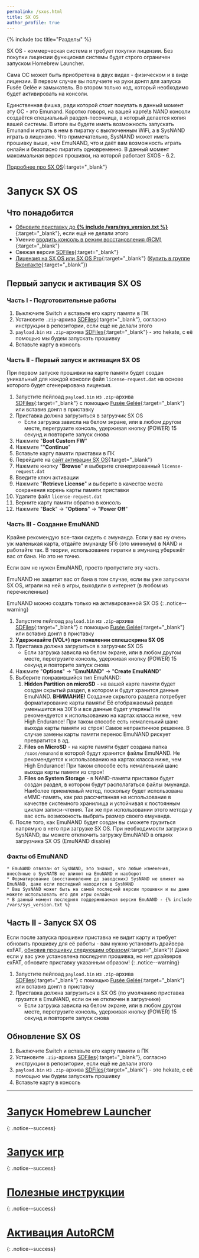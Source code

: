 ```yaml
---
permalink: /sxos.html
title: SX OS
author_profile: true
---
```

{% include toc title="Разделы" %}

SX OS - коммерческая система и требует покупки лицензии. Без покупки лицензии функционал системы будет строго ограничен запуском Homebrew Launcher. 

Сама OC может быть приобретена в двух видах - физическом и в виде лицензии. В первом случае вы получаете на руки донгл для запуска Fusée Gelée и замыкатель. Во втором только код, который необходимо будет активировать на консоли.

Единственная фишка, ради которой стоит покупать в данный момент эту ОС - это Emunand. Коротко говоря, на вашей карте\в NAND консоли создаётся специальный раздел-песочница, в который делается копия вашей системы. В итоге вы будете иметь возможность запускать Emunand и играть в нем в пиратку с выключенным WiFi, а в SysNAND играть в лицензию. Что примечательно, SysNAND может иметь прошивку выше, чем EmuNAND, что и даёт вам возможность играть онлайн и безопасно пиратить одновременно. В данный момент максимальная версия прошивки, на которой работает SXOS - 6.2. 

[Подробнее про SX OS](launch-cfw#sx-os){:target="_blank"}

# Запуск SX OS

## Что понадобится 

* [Обновите приставку до **{% include /vars/sys_version.txt %}**](update-to-latest){:target="_blank"}, если ещё не делали этого
* Умение [вводить консоль в режим восстановления (RCM)](fusee-gelee#%D1%87%D0%B0%D1%81%D1%82%D1%8C-i---%D0%B2%D1%85%D0%BE%D0%B4-%D0%B2-rcm){:target="_blank"}
* Свежая версия [SDFiles](https://github.com/rashevskyv/switch/releases/latest){:target="_blank"}
* [Лицензия на SX OS или SX OS Pro](https://www.olx.ua/obyavlenie/proshivka-nintendo-switch-sx-os-IDBWMzh.html){:target="_blank"} ([Купить в группе Вконтакте](https://vk.com/market-125012133?w=product-125012133_1764882%2Fquery){:target="_blank"})

## Первый запуск и активация SX OS



### Часть I - Подготовительные работы

1. Выключите Switch и вставьте его карту памяти в ПК 
1. Установите `.zip`-архива [SDFiles](https://github.com/rashevskyv/switch/releases/latest){:target="_blank"}, согласно инструкции в репозитории, если ещё не делали этого
1. `payload.bin` из `.zip`-архива [SDFiles](https://github.com/rashevskyv/switch/releases/latest){:target="_blank"} - это hekate, с её помощью мы будем запускать прошивку
1. Вставьте карту в консоль

### Часть II - Первый запуск и активация SX OS

При первом запуске прошивки на карте памяти будет создан уникальный для каждой консоли файл `license-request.dat` на основе которого будет сгенерирована лицензия. 

1. Запустите пейлоад `payload.bin` из `.zip`-архива [SDFiles](https://github.com/rashevskyv/switch/releases/latest){:target="_blank"} с помощью [Fusée Gelée](fusee-gelee){:target="_blank"} или вставив донгл в приставку
1. Приставка должна загрузиться в загрузчик SX OS
	* Если загрузка зависла на белом экране, или в любом другом месте, перегрузите консоль, удерживая кнопку (POWER) 15 секунд и повторите запуск снова
1. Нажмите "**Boot Custom FW**"
1. Нажмите ""**Continue**"
1. Вставьте карту памяти приставки в ПК
1. Перейдите на [сайт активации SX OS](https://sx.xecuter.com/sxos-license.html){:target="_blank"}
1. Нажмите кнопку "**Browse**" и выберите сгенерированный `license-request.dat`
1. Введите ключ активации
1. Нажмите "**Retrieve License**" и выберите в качестве места сохранения корень карты памяти приставки
1. Удалите файл `license-request.dat`
1. Верните карту памяти обратно в консоль
1. Нажмите "**Back**" -> "**Options**" -> "**Power Off**"

### Часть III - Создание EmuNAND 

Крайне рекомендую все-таки сидеть с эмунанда. Если у вас ну очень уж маленькая карта, отдайте эмунанду 5Гб (это минимум) в NAND и работайте так. В теории, использование пиратки в эмунанд убережёт вас от бана. Но это не точно.

Если вам не нужен EmuNAND, просто пропустите эту часть.

EmuNAND не защитит вас от бана в том случае, если вы уже запускали SX OS, играли на ней в игры, выходили в интернет (в любом из перечисленных)

EmuNAND можно создать только на активированной SX OS 
{: .notice--warning}

1. Запустите пейлоад `payload.bin` из `.zip`-архива [SDFiles](https://github.com/rashevskyv/switch/releases/latest){:target="_blank"} с помощью [Fusée Gelée](fusee-gelee){:target="_blank"} или вставив донгл в приставку
1. **Удерживайте (VOL+) при появлении сплешскрина SX OS**
1. Приставка должна загрузиться в загрузчик SX OS
	* Если загрузка зависла на белом экране, или в любом другом месте, перегрузите консоль, удерживая кнопку (POWER) 15 секунд и повторите запуск снова
1. Нажмите "**Options**" -> "**EmuNAND**" -> "**Create EmuNAND**"
1. Выберите понравившийся тип EmuNAND: 
	1. **Hidden Partition on microSD** - на вашей карте памяти будет создан скрытый раздел, в котором и будут хранится данные EmuNAND. **ВНИМАНИЕ!** Создание скрытого раздела потребует форматирование карты памяти! Её отображаемый раздел уменьшится на 30Гб и все данные будет утеряны! Не рекомендуется к использованию на картах класса ниже, чем High Endurance! При таком способе есть немаленький шанс выхода карты памяти из строя! Самое непрактичное решение. В случае замены карты памяти перенос EmuNAND рискует превратится в ад.
	1. **Files on MicroSD** - на карте памяти будет создана папка `/sxos/emunand` в которой будут хранится файлы EmuNAND. Не рекомендуется к использованию на картах класса ниже, чем High Endurance! При таком способе есть немаленький шанс выхода карты памяти из строя!
	1. **Files on System Storage** - в NAND-памяти приставки будет создан раздел, в котором будут располагаться файлы эмунанда. Наиболее приемлемый метод, поскольку будет использована eMMC-память, как раз рассчитанная на использование в качестве системного хранилища и устойчивая к постоянным циклам записи-чтения. Так же при использовании этого метода у вас есть возможность выбрать размер своего емунанда. 
1. После того, как EmuNAND будет создан вы сможете грузиться напрямую в него при загрузке SX OS. При необходимости загрузки в SysNAND, вы можете отключить загрузку EmuNAND в опциях загрузчика SX OS (EmuNAND disable)

### Факты об EmuNAND 
	* EmuNAND отвязан от SysNAND, это значит, что любые изменения, внесённые в SysNAТВ не влияют на EmuNAND и наоборот
	* Форматирование (восстановление до заводских) SysNAND не влияет на EmuNAND, даже если последний находится в SysNAND 
	* Ваш SysNAND может быть на самой последней версии прошивки и вы даже можете использовать его для игры онлайн
	* В данный момент последняя поддерживаемая версия EmuNAND - {% include /vars/sys_version.txt %}	

## Часть II - Запуск SX OS

Если после запуска прошивки приставка не видит карту и требует обновить прошивку для её работы - вам нужно установить драйвера exFAT, [обновив прошивку следующим образом](update-to-latest){:target="_blank"}! Даже если у вас уже установлена последняя прошивка, но нет драйверов exFAT, обновите приставку указанным образом!
{: .notice--warning}

1. Запустите пейлоад `payload.bin` из `.zip`-архива [SDFiles](https://github.com/rashevskyv/switch/releases/latest){:target="_blank"} с помощью [Fusée Gelée](fusee-gelee){:target="_blank"} или вставив донгл в приставку
1. Приставка должна загрузиться в SX OS (по умолчанию приставка грузится в EmuNAND, если он не отключен в загрузчике)
	* Если загрузка зависла на белом экране, или в любом другом месте, перегрузите консоль, удерживая кнопку (POWER) 15 секунд и повторите запуск снова

## Обновление SX OS

1. Выключите Switch и вставьте его карту памяти в ПК 
1. Установите `.zip`-архива [SDFiles](https://github.com/rashevskyv/switch/releases/latest){:target="_blank"}, согласно инструкции в репозитории, если ещё не делали этого
1. `payload.bin` из `.zip`-архива [SDFiles](https://github.com/rashevskyv/switch/releases/latest){:target="_blank"} - это hekate, с её помощью мы будем запускать прошивку
1. Вставьте карту в консоль

___

# [Запуск Homebrew Launcher](launch-hbl#%D0%B7%D0%B0%D0%BF%D1%83%D1%81%D0%BA-hbl-%D0%B8%D0%B7-sx-os)
{: .notice--success}
# [Запуск игр](sxos-games)
{: .notice--success}
# [Полезные инструкции](addons)
{: .notice--success}
# [Активация AutoRCM](autorcm)
{: .notice--success}